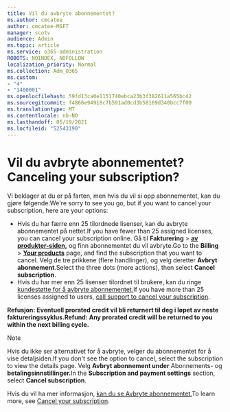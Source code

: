```yaml
---
title: Vil du avbryte abonnementet?
ms.author: cmcatee
author: cmcatee-MSFT
manager: scotv
audience: Admin
ms.topic: article
ms.service: o365-administration
ROBOTS: NOINDEX, NOFOLLOW
localization_priority: Normal
ms.collection: Adm_O365
ms.custom:
- "4"
- "1400001"
ms.openlocfilehash: 59fd13ca0e1151740ebca23b3f382611a565bc42
ms.sourcegitcommit: f4866e94918c7b591ad0cd3b58169d340bcc7f00
ms.translationtype: MT
ms.contentlocale: nb-NO
ms.lasthandoff: 05/19/2021
ms.locfileid: "52543190"
---
```

# <a name="canceling-your-subscription"></a><span data-ttu-id="30f03-102">Vil du avbryte abonnementet?</span><span class="sxs-lookup"><span data-stu-id="30f03-102">Canceling your subscription?</span></span>

<span data-ttu-id="30f03-103">Vi beklager at du er på farten, men hvis du vil si opp abonnementet, kan du gjøre følgende:</span><span class="sxs-lookup"><span data-stu-id="30f03-103">We're sorry to see you go, but if you want to cancel your subscription, here are your options:</span></span>
  
- <span data-ttu-id="30f03-104">Hvis du har færre enn 25 tilordnede lisenser, kan du avbryte abonnementet på nettet.</span><span class="sxs-lookup"><span data-stu-id="30f03-104">If you have fewer than 25 assigned licenses, you can cancel your subscription online.</span></span> <span data-ttu-id="30f03-105">Gå til **Fakturering** \> **[av produkter-siden,](https://go.microsoft.com/fwlink/p/?linkid=842054)** og finn abonnementet du vil avbryte.</span><span class="sxs-lookup"><span data-stu-id="30f03-105">Go to the **Billing** \> **[Your products](https://go.microsoft.com/fwlink/p/?linkid=842054)** page, and find the subscription that you want to cancel.</span></span> <span data-ttu-id="30f03-106">Velg de tre prikkene (flere handlinger), og velg deretter **Avbryt abonnement**.</span><span class="sxs-lookup"><span data-stu-id="30f03-106">Select the three dots (more actions), then select **Cancel subscription**.</span></span>
- <span data-ttu-id="30f03-107">Hvis du har mer enn 25 lisenser tilordnet til brukere, kan du ringe [kundestøtte for å avbryte abonnementet.](https://go.microsoft.com/fwlink/p/?linkid=518322)</span><span class="sxs-lookup"><span data-stu-id="30f03-107">If you have more than 25 licenses assigned to users, [call support to cancel your subscription](https://go.microsoft.com/fwlink/p/?linkid=518322).</span></span>
  
<span data-ttu-id="30f03-108">**Refusjon: Eventuell prorated credit vil bli returnert til deg i løpet av neste faktureringssyklus.**</span><span class="sxs-lookup"><span data-stu-id="30f03-108">**Refund: Any prorated credit will be returned to you within the next billing cycle.**</span></span>

> [!NOTE]
> <span data-ttu-id="30f03-109">Hvis du ikke ser alternativet for å avbryte, velger du abonnementet for å vise detaljsiden.</span><span class="sxs-lookup"><span data-stu-id="30f03-109">If you don't see the option to cancel, select the subscription to view the details page.</span></span> <span data-ttu-id="30f03-110">Velg **Avbryt abonnement under** Abonnements- og **betalingsinnstillinger.**</span><span class="sxs-lookup"><span data-stu-id="30f03-110">In the **Subscription and payment settings** section, select **Cancel subscription**.</span></span>

<span data-ttu-id="30f03-111">Hvis du vil ha mer informasjon, [kan du se Avbryte abonnementet.](/microsoft-365/commerce/subscriptions/cancel-your-subscription)</span><span class="sxs-lookup"><span data-stu-id="30f03-111">To learn more, see [Cancel your subscription](/microsoft-365/commerce/subscriptions/cancel-your-subscription).</span></span>
